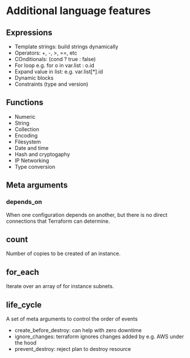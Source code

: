 # Additional language features

## Expressions
- Template strings: build strings dynamically
- Operators: +, -, >, ==, etc
- COnditionals: (cond ? true : false)
- For loop e.g. for o in var.list : o.id
- Expand value in list: e.g. var.list[*].id
- Dynamic blocks
- Constraints (type and version)

## Functions
- Numeric
- String
- Collection
- Encoding
- Filesystem
- Date and time
- Hash and cryptogaphy
- IP Networking
- Type conversion

## Meta arguments
### depends_on
When one configuration depends on another, but there is no direct connections that Terraform can determine. 

## count
Number of copies to be created of an instance.

## for_each
Iterate over an array of for instance subnets.

## life_cycle
A set of meta arguments to control the order of events
- create_before_destroy: can help with zero downtime
- ignore_changes: terraform ignores changes added by e.g. AWS under the hood
- prevent_destroy: reject plan to destroy resource


